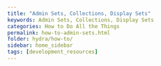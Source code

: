 ```yaml
---
title: "Admin Sets, Collections, Display Sets"
keywords: Admin Sets, Collections, Display Sets
categories: How to Do All the Things
permalink: how-to-admin-sets.html
folder: hydra/how-to/
sidebar: home_sidebar
tags: [development_resources]
---
```

